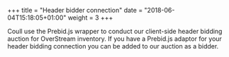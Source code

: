 +++
title = "Header bidder connection"
date = "2018-06-04T15:18:05+01:00"
weight = 3
+++

Coull use the Prebid.js wrapper to conduct our client-side header bidding auction for OverStream inventory. If you have a Prebid.js adaptor for your header bidding connection you can be added to our auction as a bidder.